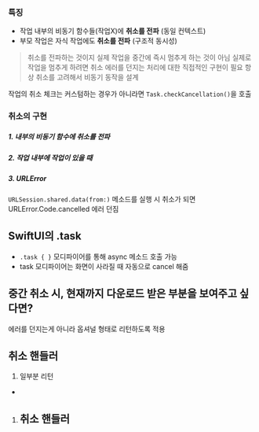 ### 특징
- 작업 내부의 비동기 함수들(작업X)에 **취소를 전파** (동일 컨텍스트)
- 부모 작업은 자식 작업에도 **취소를 전파** (구조적 동시성) 

> 취소를 전파하는 것이지 실제 작업을 중간에 즉시 멈추게 하는 것이 아님
> 실제로 작업을 멈추게 하려면 취소 에러를 던지는 처리에 대한 직접적인 구현이 필요
> 항상 취소를 고려해서 비동기 동작을 설계

작업의 취소 체크는 커스텀하는 경우가 아니라면 `Task.checkCancellation()`을 호출
### 취소의 구현
##### 1. 내부의 비동기 함수에 취소를 전파
##### 2. 작업 내부에 작업이 있을 때
##### 3. URLError
`URLSession.shared.data(from:)` 메소드를 실행 시 취소가 되면 URLError.Code.cancelled 에러 던짐
## SwiftUI의 .task
- `.task { }` 모디파이어를 통해 async 메소드 호출 가능
- task 모디파이어는 화면이 사라질 때 자동으로 cancel 해줌
## 중간 취소 시, 현재까지 다운로드 받은 부분을 보여주고 싶다면?
에러를 던지는게 아니라 옵셔널 형태로 리턴하도록 적용
## 취소 핸들러
1. 일부분 리턴
  - 
1. 취소 핸들러
    - 


